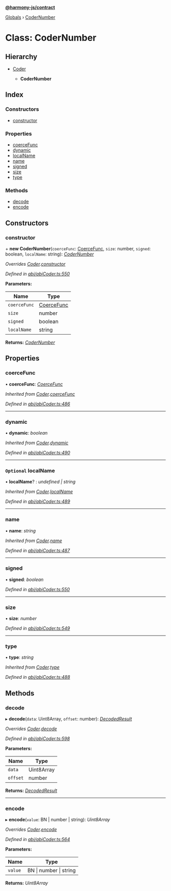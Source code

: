 **[@harmony-js/contract](../README.md)**

[Globals](../README.md) › [CoderNumber](codernumber.md)

# Class: CoderNumber

## Hierarchy

* [Coder](coder.md)

  * **CoderNumber**

## Index

### Constructors

* [constructor](codernumber.md#constructor)

### Properties

* [coerceFunc](codernumber.md#coercefunc)
* [dynamic](codernumber.md#dynamic)
* [localName](codernumber.md#optional-localname)
* [name](codernumber.md#name)
* [signed](codernumber.md#signed)
* [size](codernumber.md#size)
* [type](codernumber.md#type)

### Methods

* [decode](codernumber.md#decode)
* [encode](codernumber.md#encode)

## Constructors

###  constructor

\+ **new CoderNumber**(`coerceFunc`: [CoerceFunc](../README.md#coercefunc), `size`: number, `signed`: boolean, `localName`: string): *[CoderNumber](codernumber.md)*

*Overrides [Coder](coder.md).[constructor](coder.md#constructor)*

*Defined in [abi/abiCoder.ts:550](https://github.com/FireStack-Lab/Harmony-sdk-core/blob/d840c02/packages/harmony-contract/src/abi/abiCoder.ts#L550)*

**Parameters:**

Name | Type |
------ | ------ |
`coerceFunc` | [CoerceFunc](../README.md#coercefunc) |
`size` | number |
`signed` | boolean |
`localName` | string |

**Returns:** *[CoderNumber](codernumber.md)*

## Properties

###  coerceFunc

• **coerceFunc**: *[CoerceFunc](../README.md#coercefunc)*

*Inherited from [Coder](coder.md).[coerceFunc](coder.md#coercefunc)*

*Defined in [abi/abiCoder.ts:486](https://github.com/FireStack-Lab/Harmony-sdk-core/blob/d840c02/packages/harmony-contract/src/abi/abiCoder.ts#L486)*

___

###  dynamic

• **dynamic**: *boolean*

*Inherited from [Coder](coder.md).[dynamic](coder.md#dynamic)*

*Defined in [abi/abiCoder.ts:490](https://github.com/FireStack-Lab/Harmony-sdk-core/blob/d840c02/packages/harmony-contract/src/abi/abiCoder.ts#L490)*

___

### `Optional` localName

• **localName**? : *undefined | string*

*Inherited from [Coder](coder.md).[localName](coder.md#optional-localname)*

*Defined in [abi/abiCoder.ts:489](https://github.com/FireStack-Lab/Harmony-sdk-core/blob/d840c02/packages/harmony-contract/src/abi/abiCoder.ts#L489)*

___

###  name

• **name**: *string*

*Inherited from [Coder](coder.md).[name](coder.md#name)*

*Defined in [abi/abiCoder.ts:487](https://github.com/FireStack-Lab/Harmony-sdk-core/blob/d840c02/packages/harmony-contract/src/abi/abiCoder.ts#L487)*

___

###  signed

• **signed**: *boolean*

*Defined in [abi/abiCoder.ts:550](https://github.com/FireStack-Lab/Harmony-sdk-core/blob/d840c02/packages/harmony-contract/src/abi/abiCoder.ts#L550)*

___

###  size

• **size**: *number*

*Defined in [abi/abiCoder.ts:549](https://github.com/FireStack-Lab/Harmony-sdk-core/blob/d840c02/packages/harmony-contract/src/abi/abiCoder.ts#L549)*

___

###  type

• **type**: *string*

*Inherited from [Coder](coder.md).[type](coder.md#type)*

*Defined in [abi/abiCoder.ts:488](https://github.com/FireStack-Lab/Harmony-sdk-core/blob/d840c02/packages/harmony-contract/src/abi/abiCoder.ts#L488)*

## Methods

###  decode

▸ **decode**(`data`: Uint8Array, `offset`: number): *[DecodedResult](../interfaces/decodedresult.md)*

*Overrides [Coder](coder.md).[decode](coder.md#abstract-decode)*

*Defined in [abi/abiCoder.ts:598](https://github.com/FireStack-Lab/Harmony-sdk-core/blob/d840c02/packages/harmony-contract/src/abi/abiCoder.ts#L598)*

**Parameters:**

Name | Type |
------ | ------ |
`data` | Uint8Array |
`offset` | number |

**Returns:** *[DecodedResult](../interfaces/decodedresult.md)*

___

###  encode

▸ **encode**(`value`: BN | number | string): *Uint8Array*

*Overrides [Coder](coder.md).[encode](coder.md#abstract-encode)*

*Defined in [abi/abiCoder.ts:564](https://github.com/FireStack-Lab/Harmony-sdk-core/blob/d840c02/packages/harmony-contract/src/abi/abiCoder.ts#L564)*

**Parameters:**

Name | Type |
------ | ------ |
`value` | BN \| number \| string |

**Returns:** *Uint8Array*